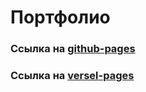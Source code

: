 # Портфолио

### Ссылка на [github-pages](https://dedmaier.github.io/Portfolio-new/)
### Ссылка на [versel-pages](https://portfolio-new-one-tau.vercel.app)